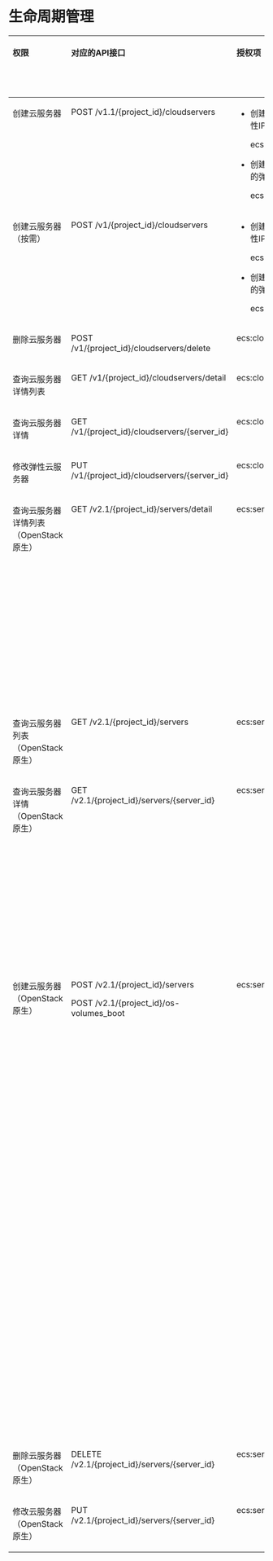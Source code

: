 # 生命周期管理<a name="ZH-CN_TOPIC_0103071510"></a>

<a name="table1587111571724"></a>
<table><thead align="left"><tr id="row5871165713215"><th class="cellrowborder" valign="top" width="14.928507149285075%" id="mcps1.1.7.1.1"><p id="p106166215195"><a name="p106166215195"></a><a name="p106166215195"></a>权限</p>
</th>
<th class="cellrowborder" valign="top" width="25.36746325367464%" id="mcps1.1.7.1.2"><p id="p11871195719215"><a name="p11871195719215"></a><a name="p11871195719215"></a>对应的API接口</p>
</th>
<th class="cellrowborder" valign="top" width="19.41805819418059%" id="mcps1.1.7.1.3"><p id="p38711657129"><a name="p38711657129"></a><a name="p38711657129"></a>授权项（Action）</p>
</th>
<th class="cellrowborder" valign="top" width="18.258174182581747%" id="mcps1.1.7.1.4"><p id="p1195652816409"><a name="p1195652816409"></a><a name="p1195652816409"></a>依赖的授权项</p>
</th>
<th class="cellrowborder" valign="top" width="11.238876112388764%" id="mcps1.1.7.1.5"><p id="p12900195215510"><a name="p12900195215510"></a><a name="p12900195215510"></a>IAM项目</p>
<p id="p12578131324712"><a name="p12578131324712"></a><a name="p12578131324712"></a>(Project)</p>
</th>
<th class="cellrowborder" valign="top" width="10.788921107889212%" id="mcps1.1.7.1.6"><p id="p1999212348459"><a name="p1999212348459"></a><a name="p1999212348459"></a>企业项目</p>
<p id="p1026502118478"><a name="p1026502118478"></a><a name="p1026502118478"></a>(Enterprise Project)</p>
</th>
</tr>
</thead>
<tbody><tr id="row96181535163919"><td class="cellrowborder" valign="top" width="14.928507149285075%" headers="mcps1.1.7.1.1 "><p id="p122161658171920"><a name="p122161658171920"></a><a name="p122161658171920"></a>创建云服务器</p>
</td>
<td class="cellrowborder" valign="top" width="25.36746325367464%" headers="mcps1.1.7.1.2 "><p id="p4619183516390"><a name="p4619183516390"></a><a name="p4619183516390"></a>POST /v1.1/{project_id}/cloudservers</p>
</td>
<td class="cellrowborder" valign="top" width="19.41805819418059%" headers="mcps1.1.7.1.3 "><a name="ul11737193963914"></a><a name="ul11737193963914"></a><ul id="ul11737193963914"><li>创建云服务器时新创建弹性IP<p id="p47747478588"><a name="p47747478588"></a><a name="p47747478588"></a>ecs:cloudServers:create</p>
</li><li>创建云服务器时绑定已有的弹性IP<p id="p1914418214596"><a name="p1914418214596"></a><a name="p1914418214596"></a>ecs:cloudServers:create</p>
</li></ul>
</td>
<td class="cellrowborder" valign="top" width="18.258174182581747%" headers="mcps1.1.7.1.4 "><a name="ul83982616571"></a><a name="ul83982616571"></a><ul id="ul83982616571"><li>创建云服务器时新创建弹性IP<p id="p18508513145910"><a name="p18508513145910"></a><a name="p18508513145910"></a>vpc:publicIps:create</p>
</li><li>创建云服务器时绑定已有的弹性IP<p id="p1810051519596"><a name="p1810051519596"></a><a name="p1810051519596"></a>vpc:publicIps:update</p>
</li></ul>
</td>
<td class="cellrowborder" valign="top" width="11.238876112388764%" headers="mcps1.1.7.1.5 "><p id="p973716392393"><a name="p973716392393"></a><a name="p973716392393"></a>√</p>
</td>
<td class="cellrowborder" valign="top" width="10.788921107889212%" headers="mcps1.1.7.1.6 "><p id="p14600205184015"><a name="p14600205184015"></a><a name="p14600205184015"></a>√</p>
</td>
</tr>
<tr id="row6118143811524"><td class="cellrowborder" valign="top" width="14.928507149285075%" headers="mcps1.1.7.1.1 "><p id="p221611586197"><a name="p221611586197"></a><a name="p221611586197"></a>创建云服务器（按需）</p>
</td>
<td class="cellrowborder" valign="top" width="25.36746325367464%" headers="mcps1.1.7.1.2 "><p id="p9828202281915"><a name="p9828202281915"></a><a name="p9828202281915"></a>POST /v1/{project_id}/cloudservers</p>
</td>
<td class="cellrowborder" valign="top" width="19.41805819418059%" headers="mcps1.1.7.1.3 "><a name="ul9828142210192"></a><a name="ul9828142210192"></a><ul id="ul9828142210192"><li>创建云服务器时新创建弹性IP<p id="p74921947175918"><a name="p74921947175918"></a><a name="p74921947175918"></a>ecs:cloudServers:create</p>
</li><li>创建云服务器时绑定已有的弹性IP<p id="p6633194895913"><a name="p6633194895913"></a><a name="p6633194895913"></a>ecs:cloudServers:create</p>
</li></ul>
</td>
<td class="cellrowborder" valign="top" width="18.258174182581747%" headers="mcps1.1.7.1.4 "><a name="ul4754142218594"></a><a name="ul4754142218594"></a><ul id="ul4754142218594"><li>创建云服务器时新创建弹性IP<p id="p991382817594"><a name="p991382817594"></a><a name="p991382817594"></a>vpc:publicIps:create</p>
</li><li>创建云服务器时绑定已有的弹性IP<p id="p633823425910"><a name="p633823425910"></a><a name="p633823425910"></a>vpc:publicIps:update</p>
</li></ul>
</td>
<td class="cellrowborder" valign="top" width="11.238876112388764%" headers="mcps1.1.7.1.5 "><p id="p12801816111510"><a name="p12801816111510"></a><a name="p12801816111510"></a>√</p>
</td>
<td class="cellrowborder" valign="top" width="10.788921107889212%" headers="mcps1.1.7.1.6 "><p id="p560012512403"><a name="p560012512403"></a><a name="p560012512403"></a>√</p>
</td>
</tr>
<tr id="row78644281610"><td class="cellrowborder" valign="top" width="14.928507149285075%" headers="mcps1.1.7.1.1 "><p id="p192161758101911"><a name="p192161758101911"></a><a name="p192161758101911"></a>删除云服务器</p>
</td>
<td class="cellrowborder" valign="top" width="25.36746325367464%" headers="mcps1.1.7.1.2 "><p id="p1382822218198"><a name="p1382822218198"></a><a name="p1382822218198"></a>POST /v1/{project_id}/cloudservers/delete</p>
</td>
<td class="cellrowborder" valign="top" width="19.41805819418059%" headers="mcps1.1.7.1.3 "><p id="p117915413011"><a name="p117915413011"></a><a name="p117915413011"></a>ecs:cloudServers:delete</p>
</td>
<td class="cellrowborder" valign="top" width="18.258174182581747%" headers="mcps1.1.7.1.4 "><p id="p14956628144012"><a name="p14956628144012"></a><a name="p14956628144012"></a>-</p>
</td>
<td class="cellrowborder" valign="top" width="11.238876112388764%" headers="mcps1.1.7.1.5 "><p id="p171167111294"><a name="p171167111294"></a><a name="p171167111294"></a>√</p>
</td>
<td class="cellrowborder" valign="top" width="10.788921107889212%" headers="mcps1.1.7.1.6 "><p id="p060045154011"><a name="p060045154011"></a><a name="p060045154011"></a>√</p>
</td>
</tr>
<tr id="row18675729"><td class="cellrowborder" valign="top" width="14.928507149285075%" headers="mcps1.1.7.1.1 "><p id="p521695815198"><a name="p521695815198"></a><a name="p521695815198"></a>查询云服务器详情列表</p>
</td>
<td class="cellrowborder" valign="top" width="25.36746325367464%" headers="mcps1.1.7.1.2 "><p id="p72614261323"><a name="p72614261323"></a><a name="p72614261323"></a>GET /v1/{project_id}/cloudservers/detail</p>
</td>
<td class="cellrowborder" valign="top" width="19.41805819418059%" headers="mcps1.1.7.1.3 "><p id="p10835544012"><a name="p10835544012"></a><a name="p10835544012"></a>ecs:cloudServers:list</p>
</td>
<td class="cellrowborder" valign="top" width="18.258174182581747%" headers="mcps1.1.7.1.4 "><p id="p69571328194018"><a name="p69571328194018"></a><a name="p69571328194018"></a>-</p>
</td>
<td class="cellrowborder" valign="top" width="11.238876112388764%" headers="mcps1.1.7.1.5 "><p id="p146344104312"><a name="p146344104312"></a><a name="p146344104312"></a>√</p>
</td>
<td class="cellrowborder" valign="top" width="10.788921107889212%" headers="mcps1.1.7.1.6 "><p id="p13600135116407"><a name="p13600135116407"></a><a name="p13600135116407"></a>√</p>
</td>
</tr>
<tr id="row1321071111217"><td class="cellrowborder" valign="top" width="14.928507149285075%" headers="mcps1.1.7.1.1 "><p id="p1021614582197"><a name="p1021614582197"></a><a name="p1021614582197"></a>查询云服务器详情</p>
</td>
<td class="cellrowborder" valign="top" width="25.36746325367464%" headers="mcps1.1.7.1.2 "><p id="p1826214268219"><a name="p1826214268219"></a><a name="p1826214268219"></a>GET /v1/{project_id}/cloudservers/{server_id}</p>
</td>
<td class="cellrowborder" valign="top" width="19.41805819418059%" headers="mcps1.1.7.1.3 "><p id="p35581753016"><a name="p35581753016"></a><a name="p35581753016"></a>ecs:cloudServers:get</p>
</td>
<td class="cellrowborder" valign="top" width="18.258174182581747%" headers="mcps1.1.7.1.4 "><p id="p149571928184014"><a name="p149571928184014"></a><a name="p149571928184014"></a>-</p>
</td>
<td class="cellrowborder" valign="top" width="11.238876112388764%" headers="mcps1.1.7.1.5 "><p id="p6285184719434"><a name="p6285184719434"></a><a name="p6285184719434"></a>√</p>
</td>
<td class="cellrowborder" valign="top" width="10.788921107889212%" headers="mcps1.1.7.1.6 "><p id="p7601155110407"><a name="p7601155110407"></a><a name="p7601155110407"></a>√</p>
</td>
</tr>
<tr id="row1634414911210"><td class="cellrowborder" valign="top" width="14.928507149285075%" headers="mcps1.1.7.1.1 "><p id="p8216115818198"><a name="p8216115818198"></a><a name="p8216115818198"></a>修改弹性云服务器</p>
</td>
<td class="cellrowborder" valign="top" width="25.36746325367464%" headers="mcps1.1.7.1.2 "><p id="p42624262210"><a name="p42624262210"></a><a name="p42624262210"></a>PUT /v1/{project_id}/cloudservers/{server_id}</p>
</td>
<td class="cellrowborder" valign="top" width="19.41805819418059%" headers="mcps1.1.7.1.3 "><p id="p151918618012"><a name="p151918618012"></a><a name="p151918618012"></a>ecs:cloudServers:put</p>
</td>
<td class="cellrowborder" valign="top" width="18.258174182581747%" headers="mcps1.1.7.1.4 "><p id="p695715281405"><a name="p695715281405"></a><a name="p695715281405"></a>-</p>
</td>
<td class="cellrowborder" valign="top" width="11.238876112388764%" headers="mcps1.1.7.1.5 "><p id="p1035013495436"><a name="p1035013495436"></a><a name="p1035013495436"></a>√</p>
</td>
<td class="cellrowborder" valign="top" width="10.788921107889212%" headers="mcps1.1.7.1.6 "><p id="p11601151104012"><a name="p11601151104012"></a><a name="p11601151104012"></a>√</p>
</td>
</tr>
<tr id="row38713577219"><td class="cellrowborder" valign="top" width="14.928507149285075%" headers="mcps1.1.7.1.1 "><p id="p1621635816195"><a name="p1621635816195"></a><a name="p1621635816195"></a>查询云服务器详情列表（OpenStack原生）</p>
</td>
<td class="cellrowborder" valign="top" width="25.36746325367464%" headers="mcps1.1.7.1.2 "><p id="p16337193516315"><a name="p16337193516315"></a><a name="p16337193516315"></a>GET /v2.1/{project_id}/servers/detail</p>
</td>
<td class="cellrowborder" valign="top" width="19.41805819418059%" headers="mcps1.1.7.1.3 "><p id="p6604318658"><a name="p6604318658"></a><a name="p6604318658"></a>ecs:servers:list</p>
</td>
<td class="cellrowborder" valign="top" width="18.258174182581747%" headers="mcps1.1.7.1.4 "><p id="p315116813517"><a name="p315116813517"></a><a name="p315116813517"></a>ecs:servers:get</p>
<p id="p1288394510"><a name="p1288394510"></a><a name="p1288394510"></a>ecs:serverVolumes:use</p>
<p id="p61781012516"><a name="p61781012516"></a><a name="p61781012516"></a>ecs:diskConfigs:use</p>
<p id="p949514114510"><a name="p949514114510"></a><a name="p949514114510"></a>ecs:securityGroups:use</p>
<p id="p7319171210518"><a name="p7319171210518"></a><a name="p7319171210518"></a>ecs:serverKeypairs:get</p>
<p id="p159031112453"><a name="p159031112453"></a><a name="p159031112453"></a>vpc:securityGroups:get</p>
<p id="p125431131515"><a name="p125431131515"></a><a name="p125431131515"></a>vpc:securityGroupRules:get</p>
<p id="p454217141250"><a name="p454217141250"></a><a name="p454217141250"></a>vpc:networks:get</p>
<p id="p1352915154511"><a name="p1352915154511"></a><a name="p1352915154511"></a>vpc:subnets:get</p>
<p id="p260561611515"><a name="p260561611515"></a><a name="p260561611515"></a>vpc:ports:get</p>
<p id="p1630721720517"><a name="p1630721720517"></a><a name="p1630721720517"></a>vpc:routers:get</p>
</td>
<td class="cellrowborder" valign="top" width="11.238876112388764%" headers="mcps1.1.7.1.5 "><p id="p131419642219"><a name="p131419642219"></a><a name="p131419642219"></a>√</p>
</td>
<td class="cellrowborder" valign="top" width="10.788921107889212%" headers="mcps1.1.7.1.6 "><p id="p1760114517401"><a name="p1760114517401"></a><a name="p1760114517401"></a>×</p>
</td>
</tr>
<tr id="row58713574219"><td class="cellrowborder" valign="top" width="14.928507149285075%" headers="mcps1.1.7.1.1 "><p id="p11216105819192"><a name="p11216105819192"></a><a name="p11216105819192"></a>查询云服务器列表（OpenStack原生）</p>
</td>
<td class="cellrowborder" valign="top" width="25.36746325367464%" headers="mcps1.1.7.1.2 "><p id="p292383619252"><a name="p292383619252"></a><a name="p292383619252"></a>GET /v2.1/{project_id}/servers</p>
</td>
<td class="cellrowborder" valign="top" width="19.41805819418059%" headers="mcps1.1.7.1.3 "><p id="p73591966513"><a name="p73591966513"></a><a name="p73591966513"></a>ecs:servers:list</p>
</td>
<td class="cellrowborder" valign="top" width="18.258174182581747%" headers="mcps1.1.7.1.4 "><p id="p189571028164011"><a name="p189571028164011"></a><a name="p189571028164011"></a>-</p>
</td>
<td class="cellrowborder" valign="top" width="11.238876112388764%" headers="mcps1.1.7.1.5 "><p id="p347123713448"><a name="p347123713448"></a><a name="p347123713448"></a>√</p>
</td>
<td class="cellrowborder" valign="top" width="10.788921107889212%" headers="mcps1.1.7.1.6 "><p id="p247123764417"><a name="p247123764417"></a><a name="p247123764417"></a>×</p>
</td>
</tr>
<tr id="row88711057321"><td class="cellrowborder" valign="top" width="14.928507149285075%" headers="mcps1.1.7.1.1 "><p id="p142161158151913"><a name="p142161158151913"></a><a name="p142161158151913"></a>查询云服务器详情（OpenStack原生）</p>
</td>
<td class="cellrowborder" valign="top" width="25.36746325367464%" headers="mcps1.1.7.1.2 "><p id="p41651192619"><a name="p41651192619"></a><a name="p41651192619"></a>GET /v2.1/{project_id}/servers/{server_id}</p>
</td>
<td class="cellrowborder" valign="top" width="19.41805819418059%" headers="mcps1.1.7.1.3 "><p id="p1847815513513"><a name="p1847815513513"></a><a name="p1847815513513"></a>ecs:servers:get</p>
</td>
<td class="cellrowborder" valign="top" width="18.258174182581747%" headers="mcps1.1.7.1.4 "><p id="p162461156142"><a name="p162461156142"></a><a name="p162461156142"></a>ecs:serverVolumes:use</p>
<p id="p7691557449"><a name="p7691557449"></a><a name="p7691557449"></a>ecs:diskConfigs:use</p>
<p id="p178831657640"><a name="p178831657640"></a><a name="p178831657640"></a>ecs:securityGroups:use</p>
<p id="p17822145815413"><a name="p17822145815413"></a><a name="p17822145815413"></a>ecs:serverKeypairs:get</p>
<p id="p962816599417"><a name="p962816599417"></a><a name="p962816599417"></a>vpc:securityGroups:get</p>
<p id="p1739870658"><a name="p1739870658"></a><a name="p1739870658"></a>vpc:securityGroupRules:get</p>
<p id="p551513114517"><a name="p551513114517"></a><a name="p551513114517"></a>vpc:networks:get</p>
<p id="p22721829510"><a name="p22721829510"></a><a name="p22721829510"></a>vpc:subnets:get</p>
<p id="p125781537512"><a name="p125781537512"></a><a name="p125781537512"></a>vpc:ports:get</p>
<p id="p102321047517"><a name="p102321047517"></a><a name="p102321047517"></a>vpc:routers:get</p>
</td>
<td class="cellrowborder" valign="top" width="11.238876112388764%" headers="mcps1.1.7.1.5 "><p id="p788384310448"><a name="p788384310448"></a><a name="p788384310448"></a>√</p>
</td>
<td class="cellrowborder" valign="top" width="10.788921107889212%" headers="mcps1.1.7.1.6 "><p id="p28836436446"><a name="p28836436446"></a><a name="p28836436446"></a>×</p>
</td>
</tr>
<tr id="row19755103191416"><td class="cellrowborder" valign="top" width="14.928507149285075%" headers="mcps1.1.7.1.1 "><p id="p14216155891912"><a name="p14216155891912"></a><a name="p14216155891912"></a>创建云服务器（OpenStack原生）</p>
</td>
<td class="cellrowborder" valign="top" width="25.36746325367464%" headers="mcps1.1.7.1.2 "><p id="p5883772911"><a name="p5883772911"></a><a name="p5883772911"></a>POST /v2.1/{project_id}/servers</p>
<p id="p11883670913"><a name="p11883670913"></a><a name="p11883670913"></a>POST /v2.1/{project_id}/os-volumes_boot</p>
</td>
<td class="cellrowborder" valign="top" width="19.41805819418059%" headers="mcps1.1.7.1.3 "><p id="p44811654644"><a name="p44811654644"></a><a name="p44811654644"></a>ecs:servers:create</p>
</td>
<td class="cellrowborder" valign="top" width="18.258174182581747%" headers="mcps1.1.7.1.4 "><p id="p15185262314"><a name="p15185262314"></a><a name="p15185262314"></a>ecs:servers:get</p>
<p id="p1525902711312"><a name="p1525902711312"></a><a name="p1525902711312"></a>ecs:serverInterfaces:use</p>
<p id="p420411288316"><a name="p420411288316"></a><a name="p420411288316"></a>ecs:serverInterfaces:get</p>
<p id="p11926291311"><a name="p11926291311"></a><a name="p11926291311"></a>ecs:flavors:get</p>
<p id="p885613292038"><a name="p885613292038"></a><a name="p885613292038"></a>ecs:securityGroups:use</p>
<p id="p87160306315"><a name="p87160306315"></a><a name="p87160306315"></a>evs:volumes:list</p>
<p id="p151011311538"><a name="p151011311538"></a><a name="p151011311538"></a>evs:volumes:get</p>
<p id="p201876326316"><a name="p201876326316"></a><a name="p201876326316"></a>evs:volumes:create</p>
<p id="p1317918330319"><a name="p1317918330319"></a><a name="p1317918330319"></a>evs:volumes:attach</p>
<p id="p158823412313"><a name="p158823412313"></a><a name="p158823412313"></a>evs:volumes:manage</p>
<p id="p177497341737"><a name="p177497341737"></a><a name="p177497341737"></a>vpc:securityGroups:get</p>
<p id="p29679368317"><a name="p29679368317"></a><a name="p29679368317"></a>vpc:networks:get</p>
<p id="p0718837433"><a name="p0718837433"></a><a name="p0718837433"></a>vpc:networks:update</p>
<p id="p576103813316"><a name="p576103813316"></a><a name="p576103813316"></a>vpc:subnets:get</p>
<p id="p10320103918312"><a name="p10320103918312"></a><a name="p10320103918312"></a>vpc:subnets:update</p>
<p id="p13941540131"><a name="p13941540131"></a><a name="p13941540131"></a>vpc:ports:create</p>
<p id="p2077713404313"><a name="p2077713404313"></a><a name="p2077713404313"></a>vpc:ports:update</p>
<p id="p45700412314"><a name="p45700412314"></a><a name="p45700412314"></a>vpc:ports:get</p>
<p id="p1971184912315"><a name="p1971184912315"></a><a name="p1971184912315"></a>vpc:ports:delete</p>
<p id="p147281049938"><a name="p147281049938"></a><a name="p147281049938"></a>vpc:networks:create</p>
<p id="p1155512505311"><a name="p1155512505311"></a><a name="p1155512505311"></a>vpc:subnets:create</p>
<p id="p1578545116310"><a name="p1578545116310"></a><a name="p1578545116310"></a>vpc:routers:get</p>
<p id="p16643125213317"><a name="p16643125213317"></a><a name="p16643125213317"></a>vpc:routers:update</p>
<p id="p54831531835"><a name="p54831531835"></a><a name="p54831531835"></a>ims:images:list</p>
<p id="p1333412544310"><a name="p1333412544310"></a><a name="p1333412544310"></a>ims:images:get</p>
</td>
<td class="cellrowborder" valign="top" width="11.238876112388764%" headers="mcps1.1.7.1.5 "><p id="p2056414734420"><a name="p2056414734420"></a><a name="p2056414734420"></a>√</p>
</td>
<td class="cellrowborder" valign="top" width="10.788921107889212%" headers="mcps1.1.7.1.6 "><p id="p256424794411"><a name="p256424794411"></a><a name="p256424794411"></a>×</p>
</td>
</tr>
<tr id="row328513471419"><td class="cellrowborder" valign="top" width="14.928507149285075%" headers="mcps1.1.7.1.1 "><p id="p1721655891911"><a name="p1721655891911"></a><a name="p1721655891911"></a>删除云服务器（OpenStack原生）</p>
</td>
<td class="cellrowborder" valign="top" width="25.36746325367464%" headers="mcps1.1.7.1.2 "><p id="p33197248919"><a name="p33197248919"></a><a name="p33197248919"></a>DELETE /v2.1/{project_id}/servers/{server_id}</p>
</td>
<td class="cellrowborder" valign="top" width="19.41805819418059%" headers="mcps1.1.7.1.3 "><p id="p689410635"><a name="p689410635"></a><a name="p689410635"></a>ecs:servers:delete</p>
</td>
<td class="cellrowborder" valign="top" width="18.258174182581747%" headers="mcps1.1.7.1.4 "><p id="p2957192844016"><a name="p2957192844016"></a><a name="p2957192844016"></a>-</p>
</td>
<td class="cellrowborder" valign="top" width="11.238876112388764%" headers="mcps1.1.7.1.5 "><p id="p434635218449"><a name="p434635218449"></a><a name="p434635218449"></a>√</p>
</td>
<td class="cellrowborder" valign="top" width="10.788921107889212%" headers="mcps1.1.7.1.6 "><p id="p103461652124416"><a name="p103461652124416"></a><a name="p103461652124416"></a>×</p>
</td>
</tr>
<tr id="row1262503681417"><td class="cellrowborder" valign="top" width="14.928507149285075%" headers="mcps1.1.7.1.1 "><p id="p3216258121913"><a name="p3216258121913"></a><a name="p3216258121913"></a>修改云服务器（OpenStack原生）</p>
</td>
<td class="cellrowborder" valign="top" width="25.36746325367464%" headers="mcps1.1.7.1.2 "><p id="p731918241919"><a name="p731918241919"></a><a name="p731918241919"></a>PUT /v2.1/{project_id}/servers/{server_id}</p>
</td>
<td class="cellrowborder" valign="top" width="19.41805819418059%" headers="mcps1.1.7.1.3 "><p id="p314812816316"><a name="p314812816316"></a><a name="p314812816316"></a>ecs:servers:update</p>
</td>
<td class="cellrowborder" valign="top" width="18.258174182581747%" headers="mcps1.1.7.1.4 "><p id="p395742813403"><a name="p395742813403"></a><a name="p395742813403"></a>ecs:servers:get</p>
</td>
<td class="cellrowborder" valign="top" width="11.238876112388764%" headers="mcps1.1.7.1.5 "><p id="p1786195484414"><a name="p1786195484414"></a><a name="p1786195484414"></a>√</p>
</td>
<td class="cellrowborder" valign="top" width="10.788921107889212%" headers="mcps1.1.7.1.6 "><p id="p1186165417446"><a name="p1186165417446"></a><a name="p1186165417446"></a>×</p>
</td>
</tr>
</tbody>
</table>

